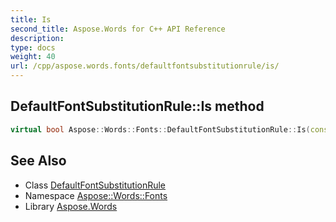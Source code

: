 ```yaml
---
title: Is
second_title: Aspose.Words for C++ API Reference
description: 
type: docs
weight: 40
url: /cpp/aspose.words.fonts/defaultfontsubstitutionrule/is/
---
```

## DefaultFontSubstitutionRule::Is method




```cpp
virtual bool Aspose::Words::Fonts::DefaultFontSubstitutionRule::Is(const System::TypeInfo &target) const override
```

## See Also

* Class [DefaultFontSubstitutionRule](../)
* Namespace [Aspose::Words::Fonts](../../)
* Library [Aspose.Words](../../../)

